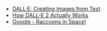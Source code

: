 - [DALL·E: Creating Images from Text](https://openai.com/blog/dall-e)
- [How DALL-E 2 Actually Works](https://www.assemblyai.com/blog/how-dall-e-2-actually-works)
- [Google - Raccoons in Space!](https://www.google.com/search?q=dall-e+raccoon+space&newwindow=1&sxsrf=ALiCzsZsftqB2vC2oSZnFT4pgBPMWnhifQ:1657915983239&source=lnms&tbm=isch&sa=X&ved=2ahUKEwiV-f2p2vv4AhXjtYQIHUgwAzMQ_AUoAXoECAEQAw&biw=1722&bih=979&dpr=2)